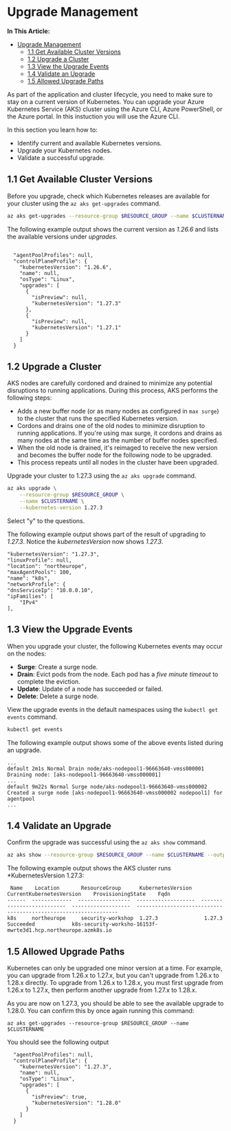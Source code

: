 # Upgrade Management

**In This Article:**

- [Upgrade Management](#upgrade-management)
  - [1.1 Get Available Cluster Versions](#11-get-available-cluster-versions)
  - [1.2 Upgrade a Cluster](#12-upgrade-a-cluster)
  - [1.3 View the Upgrade Events](#13-view-the-upgrade-events)
  - [1.4 Validate an Upgrade](#14-validate-an-upgrade)
  - [1.5 Allowed Upgrade Paths](#15-allowed-upgrade-paths)


As part of the application and cluster lifecycle, you need to make sure to stay on a current version of Kubernetes. You can upgrade your Azure Kubernetes Service (AKS) cluster using the Azure CLI, Azure PowerShell, or the Azure portal. In this instuction you will use the Azure CLI.

In this section you learn how to:

* Identify current and available Kubernetes versions.
* Upgrade your Kubernetes nodes.
* Validate a successful upgrade.


## 1.1 Get Available Cluster Versions

Before you upgrade, check which Kubernetes releases are available for your cluster using the ````az aks get-upgrades```` command.

````bash
az aks get-upgrades --resource-group $RESOURCE_GROUP --name $CLUSTERNAME
````

The following example output shows the current version as *1.26.6* and lists the available versions under *upgrades*.

````output

  "agentPoolProfiles": null,
  "controlPlaneProfile": {
    "kubernetesVersion": "1.26.6",
    "name": null,
    "osType": "Linux",
    "upgrades": [
      {
        "isPreview": null,
        "kubernetesVersion": "1.27.3"
      },
      {
        "isPreview": null,
        "kubernetesVersion": "1.27.1"
      }
    ]
  }
````


## 1.2 Upgrade a Cluster

AKS nodes are carefully cordoned and drained to minimize any potential disruptions to running applications. During this process, AKS performs the following steps:

* Adds a new buffer node (or as many nodes as configured in ````max surge````) to the cluster that runs the specified Kubernetes version.
* Cordons and drains one of the old nodes to minimize disruption to running applications. If you're using max surge, it cordons and drains as many nodes at the same time as the number of buffer nodes specified.
* When the old node is drained, it's reimaged to receive the new version and becomes the buffer node for the following node to be upgraded.
* This process repeats until all nodes in the cluster have been upgraded.


Upgrade your cluster to 1.27.3 using the ````az aks upgrade```` command.

````bash
az aks upgrade \
    --resource-group $RESOURCE_GROUP \
    --name $CLUSTERNAME \
    --kubernetes-version 1.27.3
````

Select "y" to the questions.


The following example output shows part of the result of upgrading to *1.27.3*. Notice the *kubernetesVersion* now shows *1.27.3*. 

````
"kubernetesVersion": "1.27.3",
"linuxProfile": null,
"location": "northeurope",
"maxAgentPools": 100,
"name": "k8s",
"networkProfile": {
"dnsServiceIp": "10.0.0.10",
"ipFamilies": [
    "IPv4"
],
````


## 1.3 View the Upgrade Events

When you upgrade your cluster, the following Kubernetes events may occur on the nodes:
 * **Surge**: Create a surge node.
 * **Drain**: Evict pods from the node. Each pod has a *five minute timeout* to complete the eviction.
 * **Update**: Update of a node has succeeded or failed.
 * **Delete**: Delete a surge node.

View the upgrade events in the default namespaces using the `kubectl get events` command.

````bash
kubectl get events 
````

The following example output shows some of the above events listed during an upgrade.

````output
...
default 2m1s Normal Drain node/aks-nodepool1-96663640-vmss000001 Draining node: [aks-nodepool1-96663640-vmss000001]
...
default 9m22s Normal Surge node/aks-nodepool1-96663640-vmss000002 Created a surge node [aks-nodepool1-96663640-vmss000002 nodepool1] for agentpool 
...
````



## 1.4 Validate an Upgrade

Confirm the upgrade was successful using the ````az aks show```` command.

````bash
az aks show --resource-group $RESOURCE_GROUP --name $CLUSTERNAME --output table
````

The following example output shows the AKS cluster runs *KubernetesVersion 1.27.3:

````output
 Name    Location       ResourceGroup      KubernetesVersion    CurrentKubernetesVersion    ProvisioningState    Fqdn
------  -------------  -----------------  -------------------  --------------------------  -------------------  ----------------------------------------------------------------
k8s     northeurope     security-workshop  1.27.3               1.27.3                      Succeeded            k8s-security-worksho-16153f-mwrte3d1.hcp.northeurope.azmk8s.io
````

## 1.5 Allowed Upgrade Paths
Kubernetes can only be upgraded one minor version at a time. For example, you can upgrade from 1.26.x to 1.27.x, but you can't upgrade from 1.26.x to 1.28.x directly. To upgrade from 1.26.x to 1.28.x, you must first upgrade from 1.26.x to 1.27.x, then perform another upgrade from 1.27.x to 1.28.x.

As you are now on 1.27.3, you should be able to see the available upgrade to 1.28.0. You can confirm this by once again running this command:

````
az aks get-upgrades --resource-group $RESOURCE_GROUP --name $CLUSTERNAME
````

You should see the following output

````
  "agentPoolProfiles": null,
  "controlPlaneProfile": {
    "kubernetesVersion": "1.27.3",
    "name": null,
    "osType": "Linux",
    "upgrades": [
      {
        "isPreview": true,
        "kubernetesVersion": "1.28.0"
      }
    ]
  }
````